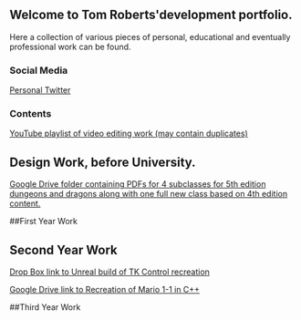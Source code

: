 ## Welcome to Tom Roberts'development portfolio.

Here a collection of various pieces of personal, educational and eventually professional work can be found.  

### Social Media

[Personal Twitter](https://twitter.com/IFlyDragons)

### Contents 

[YouTube playlist of video editing work (may contain duplicates)](https://youtube.com/playlist?list=PLsT8UXjJti2n28ronytUPk1iEy9ZyAije)

## Design Work, before University.

[Google Drive folder containing PDFs for 4 subclasses for 5th edition dungeons and dragons along with one full new class based on 4th edition content.](https://drive.google.com/drive/folders/1j732x1iidEbH2WZgzBHxVbLKfUsIe0WO?usp=sharing) 

##First Year Work


## Second Year Work
[Drop Box link to Unreal build of TK Control recreation](https://www.dropbox.com/sh/aw1t48z2pntc14o/AACVjE3ZYn3R4Dn1LCZLAmj_a?dl=0)

[Google Drive link to Recreation of Mario 1-1 in C++](https://drive.google.com/file/d/1y_VQtUVCHARXPTaGXt3pxocjQ-J0ClPG/view?usp=sharing)

##Third Year Work



